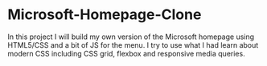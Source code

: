 # Microsoft-Homepage-Clone
In this project I will build my own version of the Microsoft homepage using HTML5/CSS and a bit of JS for the menu. I try to use what I had learn about modern CSS including CSS grid, flexbox and responsive media queries.
